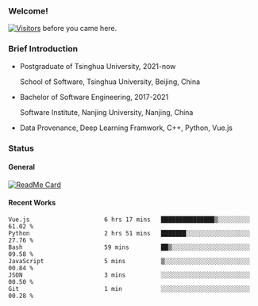 ### Welcome!

[![Visitors](https://visitor-badge.laobi.icu/badge?page_id=HermitSun.HermitSun)]() before you came here.

### Brief Introduction

- Postgraduate of Tsinghua University, 2021-now
  
  School of Software, Tsinghua University, Beijing, China

- Bachelor of Software Engineering, 2017-2021
  
  Software Institute, Nanjing University, Nanjing, China

- Data Provenance, Deep Learning Framwork, C++, Python, Vue.js

### Status

#### General

[![ReadMe Card](https://github-readme-stats.hermitsun.vercel.app/api?username=HermitSun&count_private=true&show_icons=true)]()

#### Recent Works

<!--START_SECTION:waka-->

```text
Vue.js                     6 hrs 17 mins   ███████████████▒░░░░░░░░░   61.02 %
Python                     2 hrs 51 mins   ███████░░░░░░░░░░░░░░░░░░   27.76 %
Bash                       59 mins         ██▒░░░░░░░░░░░░░░░░░░░░░░   09.58 %
JavaScript                 5 mins          ▒░░░░░░░░░░░░░░░░░░░░░░░░   00.84 %
JSON                       3 mins          ░░░░░░░░░░░░░░░░░░░░░░░░░   00.50 %
Git                        1 min           ░░░░░░░░░░░░░░░░░░░░░░░░░   00.28 %
```

<!--END_SECTION:waka-->
